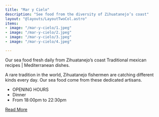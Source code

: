 ```yaml
---
title: "Mar y Cielo"
description: "See food from the diversity of Zihuatanejo’s coast"
layout: "@layouts/LayoutTwoCol.astro"
items:
- image: "/mar-y-cielo/1.jpeg"
- image: "/mar-y-cielo/2.jpeg"
- image: "/mar-y-cielo/3.jpeg"
- image: "/mar-y-cielo/4.jpeg"

---
```


<div class="grid gap-6">
<p>
Our sea food fresh daily from Zihuatanejo’s coast
Traditional mexican recipes | Mediterranean dishes.
</p>
<p>
A rare tradition in the world, Zihuatanejo fishermen are catching different kinds every day. Our sea food come from these dedicated artisans.
</p>

<ul class="mb-6">
<li class="font-bold">OPENING HOURS
</li>
<li>
Dinner
</li>
<li>
From 18:00pm to 22:30pm
</li>
</ul>
</div>


<a href="https://www.opentable.com.mx/r/mar-y-cielo-zihuatanejo" target="blank_" class="mt-8 bg-black/90 font-semibold uppercase py-3 px-6 text-white hover:bg-black/60">Read More</a>
